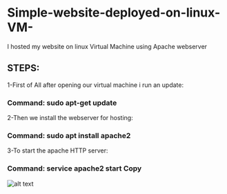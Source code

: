 # Simple-website-deployed-on-linux-VM-
I hosted my website on linux Virtual Machine using Apache webserver
## STEPS:
1-First of All after opening our virtual machine i run an update: 
### Command: sudo apt-get update
2-Then we install the webserver for hosting:
### Command: sudo apt install apache2
3-To start the apache HTTP server:
### Command: service apache2 start Copy
![alt text]()

